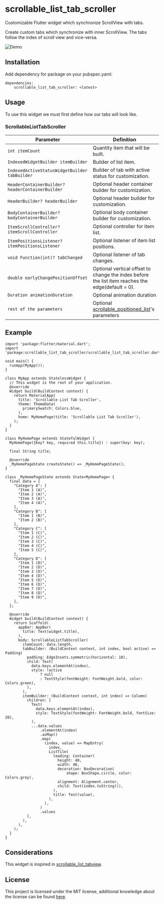 # scrollable_list_tab_scroller

Customizable Flutter widget which synchronize ScrollView with tabs.

Create custom tabs which synchronize with inner ScrollView. The tabs follow the index of scroll view and vice-versa.


![Demo](https://media.giphy.com/media/EVBb61Y6XgbRMmhaqU/giphy.gif)

## Installation
Add dependency for package on your pubspec.yaml:

    dependencies:
	    scrollable_list_tab_scroller: <latest>

## Usage
To use this widget we must first define how our tabs will look like.

### ScrollableListTabScroller
|Parameter| Definition |
|--|--|
|`int itemCount`|Quantity item that will be built.|
|`IndexedWidgetBuilder itemBuilder`|Builder of list item.|
|`IndexedActiveStatusWidgetBuilder tabBuilder`|Builder of tab with active status for customization.|
|`HeaderContainerBuilder? headerContainerBuilder`|Optional header container builder for customization.|
|`HeaderBuilder? headerBuilder`|Optional header builder for customization.|
|`BodyContainerBuilder? bodyContainerBuilder`|Optional body container builder for customization.|
|`ItemScrollController? itemScrollController`|Optional controller for item list.|
|`ItemPositionsListener? itemPositionsListener`|Optional listener of item list positions.|
|`void Function(int)? tabChanged`|Optional listener of tab changes.|
|`double earlyChangePositionOffset`|Optional vertical offset to change the index before the list item reaches the edge(default = 0).|
|`Duration animationDuration`|Optional animation duration|
|`rest of the parameters`|Optional [scrollable_positioned_list](https://pub.dev/packages/scrollable_positioned_list/versions/0.3.5)'s parameters|


## Example

    import 'package:flutter/material.dart';
    import 'package:scrollable_list_tab_scroller/scrollable_list_tab_scroller.dart';
    
    void main() {
      runApp(MyApp());
    }
    
    class MyApp extends StatelessWidget {
      // This widget is the root of your application.
      @override
      Widget build(BuildContext context) {
        return MaterialApp(
          title: 'Scrollable List Tab Scroller',
          theme: ThemeData(
            primarySwatch: Colors.blue,
          ),
          home: MyHomePage(title: 'Scrollable List Tab Scroller'),
        );
      }
    }
    
    class MyHomePage extends StatefulWidget {
      MyHomePage({Key? key, required this.title}) : super(key: key);
    
      final String title;
    
      @override
      _MyHomePageState createState() => _MyHomePageState();
    }
    
    class _MyHomePageState extends State<MyHomePage> {
      final data = {
        "Category A": [
          "Item 1 (A)",
          "Item 2 (A)",
          "Item 3 (A)",
          "Item 4 (A)",
        ],
        "Category B": [
          "Item 1 (B)",
          "Item 2 (B)",
        ],
        "Category C": [
          "Item 1 (C)",
          "Item 2 (C)",
          "Item 3 (C)",
          "Item 4 (C)",
          "Item 5 (C)",
        ],
        "Category D": [
          "Item 1 (D)",
          "Item 2 (D)",
          "Item 3 (D)",
          "Item 4 (D)",
          "Item 5 (D)",
          "Item 6 (D)",
          "Item 7 (D)",
          "Item 8 (D)",
          "Item 9 (D)",
        ],
      };
    
      @override
      Widget build(BuildContext context) {
        return Scaffold(
          appBar: AppBar(
            title: Text(widget.title),
          ),
          body: ScrollableListTabScroller(
            itemCount: data.length,
            tabBuilder: (BuildContext context, int index, bool active) => Padding(
              padding: EdgeInsets.symmetric(horizontal: 10),
              child: Text(
                data.keys.elementAt(index),
                style: !active
                    ? null
                    : TextStyle(fontWeight: FontWeight.bold, color: Colors.green),
              ),
            ),
            itemBuilder: (BuildContext context, int index) => Column(
              children: [
                Text(
                  data.keys.elementAt(index),
                  style: TextStyle(fontWeight: FontWeight.bold, fontSize: 20),
                ),
                ...data.values
                    .elementAt(index)
                    .asMap()
                    .map(
                      (index, value) => MapEntry(
                        index,
                        ListTile(
                          leading: Container(
                            height: 40,
                            width: 40,
                            decoration: BoxDecoration(
                                shape: BoxShape.circle, color: Colors.grey),
                            alignment: Alignment.center,
                            child: Text(index.toString()),
                          ),
                          title: Text(value),
                        ),
                      ),
                    )
                    .values
              ],
            ),
          ),
        );
      }
    }






## Considerations
This widget is inspired in [scrollable_list_tabview](https://pub.dev/packages/scrollable_list_tabview).


## License
This project is licensed under the MIT license, additional knowledge about the license can be found [here](https://github.com/railson-ferreira/scrollable_list_tab_scroller/blob/master/LICENSE).



